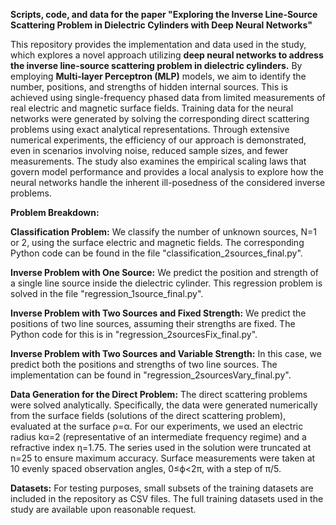 **Scripts, code, and data for the paper "Exploring the Inverse Line-Source Scattering Problem in Dielectric Cylinders with Deep Neural Networks"**

This repository provides the implementation and data used in the study, which explores a novel approach utilizing **deep neural networks to address the inverse line-source scattering problem in dielectric cylinders.** By employing **Multi-layer Perceptron (MLP)** models, we aim to identify the number, positions, and strengths of hidden internal sources. This is achieved using single-frequency phased data from limited measurements of real electric and magnetic surface fields. Training data for the neural networks were generated by solving the corresponding direct scattering problems using exact analytical representations. Through extensive numerical experiments, the efficiency of our approach is demonstrated, even in scenarios involving noise, reduced sample sizes, and fewer measurements. The study also examines the empirical scaling laws that govern model performance and provides a local analysis to explore how the neural networks handle the inherent ill-posedness of the considered inverse problems.

**Problem Breakdown:**

**Classification Problem:**
We classify the number of unknown sources, N=1 or 2, using the surface electric and magnetic fields. The corresponding Python code can be found in the file "classification_2sources_final.py".

**Inverse Problem with One Source:**
We predict the position and strength of a single line source inside the dielectric cylinder. This regression problem is solved in the file "regression_1source_final.py".

**Inverse Problem with Two Sources and Fixed Strength:**
We predict the positions of two line sources, assuming their strengths are fixed. The Python code for this is in "regression_2sourcesFix_final.py".

**Inverse Problem with Two Sources and Variable Strength:**
In this case, we predict both the positions and strengths of two line sources. The implementation can be found in "regression_2sourcesVary_final.py".

**Data Generation for the Direct Problem:**
The direct scattering problems were solved analytically. Specifically, the data were generated numerically from the surface fields (solutions of the direct scattering problem), evaluated at the surface ρ=α. For our experiments, we used an electric radius 
kα=2 (representative of an intermediate frequency regime) and a refractive index η=1.75. The series used in the solution were truncated at n=25 to ensure maximum accuracy. Surface measurements were taken at 10 evenly spaced observation angles, 0≤ϕ<2π, with a step of 
π/5.

**Datasets:**
For testing purposes, small subsets of the training datasets are included in the repository as CSV files. The full training datasets used in the study are available upon reasonable request.
